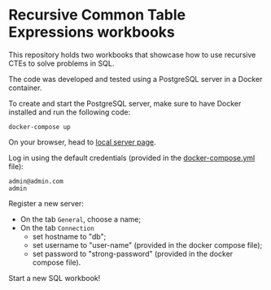 # Recursive Common Table Expressions workbooks

This repository holds two workbooks that showcase how to use recursive CTEs to solve problems in SQL.

The code was developed and tested using a PostgreSQL server in a Docker container.

To create and start the PostgreSQL server, make sure to have Docker installed and run the following code:
```
docker-compose up
```

On your browser, head to [local server page](http://localhost:8888/browser/).

Log in using the default credentials (provided in the [docker-compose.yml](docker-compose.yml) file):
```
admin@admin.com 
admin
```

Register a new server:
- On the tab `General`, choose a name;
- On the tab `Connection`
    - set hostname to "db";
    - set username to "user-name" (provided in the docker compose file);
    - set password to "strong-password" (provided in the docker compose file).

Start a new SQL workbook!

